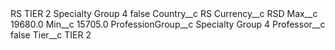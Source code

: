 <?xml version="1.0" encoding="UTF-8"?>
<CustomMetadata xmlns="http://soap.sforce.com/2006/04/metadata" xmlns:xsi="http://www.w3.org/2001/XMLSchema-instance" xmlns:xsd="http://www.w3.org/2001/XMLSchema">
    <label>RS TIER 2 Specialty Group 4</label>
    <protected>false</protected>
    <values>
        <field>Country__c</field>
        <value xsi:type="xsd:string">RS</value>
    </values>
    <values>
        <field>Currency__c</field>
        <value xsi:type="xsd:string">RSD</value>
    </values>
    <values>
        <field>Max__c</field>
        <value xsi:type="xsd:double">19680.0</value>
    </values>
    <values>
        <field>Min__c</field>
        <value xsi:type="xsd:double">15705.0</value>
    </values>
    <values>
        <field>ProfessionGroup__c</field>
        <value xsi:type="xsd:string">Specialty Group 4</value>
    </values>
    <values>
        <field>Professor__c</field>
        <value xsi:type="xsd:boolean">false</value>
    </values>
    <values>
        <field>Tier__c</field>
        <value xsi:type="xsd:string">TIER 2</value>
    </values>
</CustomMetadata>
